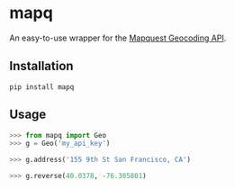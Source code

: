 mapq
====

An easy-to-use wrapper for the [Mapquest Geocoding API](http://www.mapquestapi.com/geocoding/).


Installation
------------

    pip install mapq


Usage
-----

```python
>>> from mapq import Geo
>>> g = Geo('my_api_key')

>>> g.address('155 9th St San Francisco, CA')

>>> g.reverse(40.0378, -76.305801)
```
